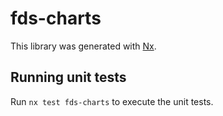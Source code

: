 # fds-charts

This library was generated with [Nx](https://nx.dev).

## Running unit tests

Run `nx test fds-charts` to execute the unit tests.
